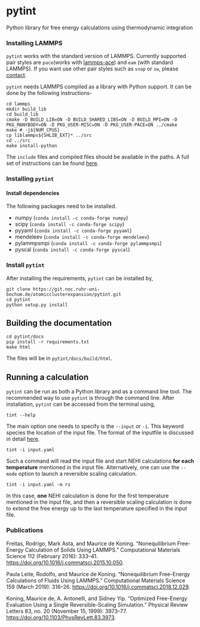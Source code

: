 
# pytint
Python library for free energy calculations using thermodynamic integration

### Installing LAMMPS

`pytint` works with the standard version of LAMMPS. Currently supported pair styles are `pace`(works with [lammps-ace](https://git.noc.ruhr-uni-bochum.de/atomicclusterexpansion/lammps-ace)) and `eam` (with standard LAMMPS). If you want use other pair styles such as `snap` or `sw`, please [contact](mailto:sarath.menon@rub.de).

`pytint` needs LAMMPS compiled as a library with Python support. It can be done by the following instructions-

```
cd lammps
mkdir build_lib
cd build_lib
cmake -D BUILD_LIB=ON -D BUILD_SHARED_LIBS=ON -D BUILD_MPI=ON -D PKG_MANYBODY=ON -D PKG_USER-MISC=ON -D PKG_USER-PACE=ON ../cmake
make # -j${NUM_CPUS}
cp liblammps${SHLIB_EXT}* ../src
cd ../src
make install-python 
```

The `include` files and compiled files should be available in the paths. A full set of instructions can be found [here](https://lammps.sandia.gov/doc/Python_install.html).

### Installing `pytint`

#### Install dependencies

The following packages need to be installed. 

- numpy (`conda install -c conda-forge numpy`)
- scipy (`conda install -c conda-forge scipy`)
- pyyaml (`conda install -c conda-forge pyyaml`)
- mendeleev (`conda install -c conda-forge mendeleev`)
- pylammpsmpi (`conda install -c conda-forge pylammpsmpi`)
- pyscal (`conda install -c conda-forge pyscal`)

### Install `pytint`

After installing the requirements, `pytint` can be installed by,

```
git clone https://git.noc.ruhr-uni-bochum.de/atomicclusterexpansion/pytint.git
cd pytint
python setup.py install
```

## Building the documentation

```
cd pytint/docs
pip install -r requirements.txt
make html
```

The files will be in `pytint/docs/build/html`.


## Running a calculation

`pytint` can be run as both a Python library and as a command line tool. The recommended way to use `pytint` is through the command line. After installation, `pytint` can be accessed from the terminal using,

```
tint --help
```

The main option one needs to specify is the `--input` or `-i`. This keyword species the location of the input file. The format of the inputfile is discussed in detail [here](inputfile.md).

```
tint -i input.yaml
```

Such a command will read the input file and start NEHI calculations **for each temperature** mentioned in the input file. Alternatively, one can use the `--mode` option to launch a reversible scaling calculation.

```
tint -i input.yaml -m rs
```

In this case, **one** NEHI calculation is done for the first temperature mentioned in the input file, and then a reversible scaling calculation is done to extend the free energy up to the last temperature specified in the input file. 

### Publications

Freitas, Rodrigo, Mark Asta, and Maurice de Koning. “Nonequilibrium Free-Energy Calculation of Solids Using LAMMPS.” Computational Materials Science 112 (February 2016): 333–41. https://doi.org/10.1016/j.commatsci.2015.10.050.  

Paula Leite, Rodolfo, and Maurice de Koning. “Nonequilibrium Free-Energy Calculations of Fluids Using LAMMPS.” Computational Materials Science 159 (March 2019): 316–26. https://doi.org/10.1016/j.commatsci.2018.12.029.  

Koning, Maurice de, A. Antonelli, and Sidney Yip. “Optimized Free-Energy Evaluation Using a Single Reversible-Scaling Simulation.” Physical Review Letters 83, no. 20 (November 15, 1999): 3973–77. https://doi.org/10.1103/PhysRevLett.83.3973.

